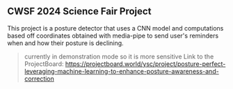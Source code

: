## CWSF 2024 Science Fair Project
This project is a posture detector that uses a CNN model and computations based off coordinates obtained with media-pipe to send user's reminders when and how their posture is declining.
> currently in demonstration mode so it is more sensitive
Link to the ProjectBoard: https://projectboard.world/ysc/project/posture-perfect-leveraging-machine-learning-to-enhance-posture-awareness-and-correction
